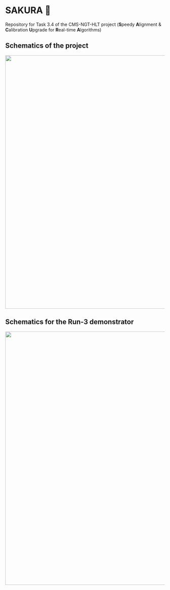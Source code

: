 # SAKURA 🌸 

Repository for Task 3.4 of the CMS-NGT-HLT project (**S**peedy **A**lignment & **C**alibration **U**pgrade for **R**eal-time **A**lgorithms)

## Schematics of the project

<img src="https://github.com/user-attachments/assets/f78f9cfa-acfb-47ce-a6b6-6f3648c01438" width="800">

## Schematics for the Run-3 demonstrator

<img src="https://github.com/user-attachments/assets/efa18b22-b4db-4a64-90fc-66eadde50585" width="800">
